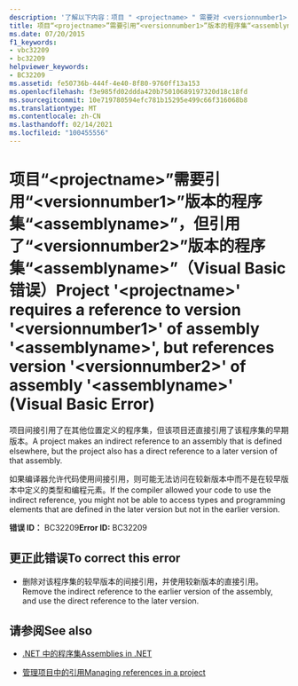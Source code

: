 ```yaml
---
description: '了解以下内容：项目 " <projectname> " 需要对 <versionnumber1> 程序集 "" 的版本 "" 的引用 <assemblyname> ，但引用 <versionnumber2> 程序集 "" 的版本 "" <assemblyname> (Visual Basic 错误) '
title: 项目“<projectname>”需要引用“<versionnumber1>”版本的程序集“<assemblyname>”，但引用了“<versionnumber2>”版本的程序集“<assemblyname>”（Visual Basic 错误）
ms.date: 07/20/2015
f1_keywords:
- vbc32209
- bc32209
helpviewer_keywords:
- BC32209
ms.assetid: fe50736b-444f-4e40-8f80-9760ff13a153
ms.openlocfilehash: f3e985fd02ddda420b75010689197320d18c18fd
ms.sourcegitcommit: 10e719780594efc781b15295e499c66f316068b8
ms.translationtype: MT
ms.contentlocale: zh-CN
ms.lasthandoff: 02/14/2021
ms.locfileid: "100455556"
---
```

# <a name="project-projectname-requires-a-reference-to-version-versionnumber1-of-assembly-assemblyname-but-references-version-versionnumber2-of-assembly-assemblyname-visual-basic-error"></a><span data-ttu-id="2042d-103">项目“\<projectname>”需要引用“\<versionnumber1>”版本的程序集“\<assemblyname>”，但引用了“\<versionnumber2>”版本的程序集“\<assemblyname>”（Visual Basic 错误）</span><span class="sxs-lookup"><span data-stu-id="2042d-103">Project '\<projectname>' requires a reference to version '\<versionnumber1>' of assembly '\<assemblyname>', but references version '\<versionnumber2>' of assembly '\<assemblyname>' (Visual Basic Error)</span></span>

<span data-ttu-id="2042d-104">项目间接引用了在其他位置定义的程序集，但该项目还直接引用了该程序集的早期版本。</span><span class="sxs-lookup"><span data-stu-id="2042d-104">A project makes an indirect reference to an assembly that is defined elsewhere, but the project also has a direct reference to a later version of that assembly.</span></span>  
  
 <span data-ttu-id="2042d-105">如果编译器允许代码使用间接引用，则可能无法访问在较新版本中而不是在较早版本中定义的类型和编程元素。</span><span class="sxs-lookup"><span data-stu-id="2042d-105">If the compiler allowed your code to use the indirect reference, you might not be able to access types and programming elements that are defined in the later version but not in the earlier version.</span></span>  
  
 <span data-ttu-id="2042d-106">**错误 ID：** BC32209</span><span class="sxs-lookup"><span data-stu-id="2042d-106">**Error ID:** BC32209</span></span>  
  
## <a name="to-correct-this-error"></a><span data-ttu-id="2042d-107">更正此错误</span><span class="sxs-lookup"><span data-stu-id="2042d-107">To correct this error</span></span>  
  
- <span data-ttu-id="2042d-108">删除对该程序集的较早版本的间接引用，并使用较新版本的直接引用。</span><span class="sxs-lookup"><span data-stu-id="2042d-108">Remove the indirect reference to the earlier version of the assembly, and use the direct reference to the later version.</span></span>  
  
## <a name="see-also"></a><span data-ttu-id="2042d-109">请参阅</span><span class="sxs-lookup"><span data-stu-id="2042d-109">See also</span></span>

- [<span data-ttu-id="2042d-110">.NET 中的程序集</span><span class="sxs-lookup"><span data-stu-id="2042d-110">Assemblies in .NET</span></span>](../../standard/assembly/index.md)

- [<span data-ttu-id="2042d-111">管理项目中的引用</span><span class="sxs-lookup"><span data-stu-id="2042d-111">Managing references in a project</span></span>](/visualstudio/ide/managing-references-in-a-project)
